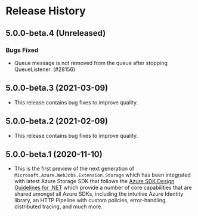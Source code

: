 # Release History

## 5.0.0-beta.4 (Unreleased)
### Bugs Fixed
- Queue message is not removed from the queue after stopping QueueListener. (#28156)

## 5.0.0-beta.3 (2021-03-09)
- This release contains bug fixes to improve quality.

## 5.0.0-beta.2 (2021-02-09)
- This release contains bug fixes to improve quality.

## 5.0.0-beta.1 (2020-11-10)
- This is the first preview of the next generation of `Microsoft.Azure.WebJobs.Extension.Storage` which has been integrated with latest Azure Storage SDK that follows the [Azure SDK Design Guidelines for .NET](https://azure.github.io/azure-sdk/dotnet_introduction.html) which provide a number of core capabilities that are shared amongst all Azure SDKs, including the intuitive Azure Identity library, an HTTP Pipeline with custom policies, error-handling, distributed tracing, and much more.
